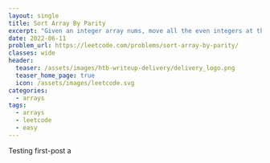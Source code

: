 ```yaml
---
layout: single
title: Sort Array By Parity
excerpt: "Given an integer array nums, move all the even integers at the beginning of the array followed by all the odd integers."
date: 2022-06-11
problem_url: https://leetcode.com/problems/sort-array-by-parity/
classes: wide
header:
  teaser: /assets/images/htb-writeup-delivery/delivery_logo.png
  teaser_home_page: true
  icon: /assets/images/leetcode.svg
categories:
  - arrays
tags:  
  - arrays
  - leetcode
  - easy
---
```


Testing first-post a
